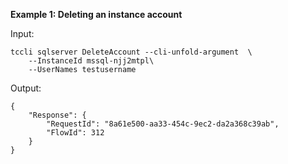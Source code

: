 **Example 1: Deleting an instance account**



Input: 

```
tccli sqlserver DeleteAccount --cli-unfold-argument  \
    --InstanceId mssql-njj2mtpl\
    --UserNames testusername
```

Output: 
```
{
    "Response": {
        "RequestId": "8a61e500-aa33-454c-9ec2-da2a368c39ab",
        "FlowId": 312
    }
}
```

